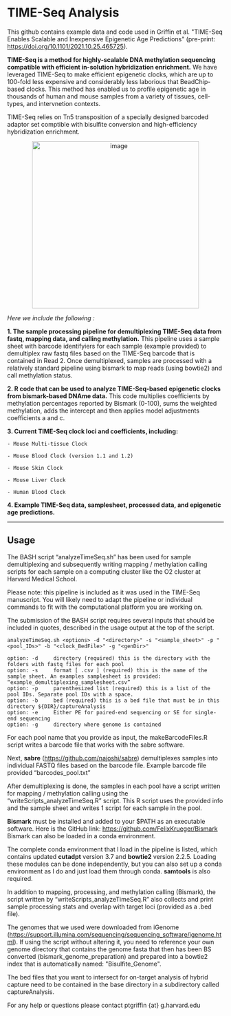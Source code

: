 # TIME-Seq Analysis 

This github contains example data and code used in Griffin et al. "TIME-Seq Enables Scalable and Inexpensive Epigenetic Age Predictions" (pre-print: https://doi.org/10.1101/2021.10.25.465725).

**TIME-Seq is a method for highly-scalable  DNA methylation sequencing compatible with efficient in-solution hybridization enrichment.** We have leveraged TIME-Seq to make efficient epigenetic clocks, which are up to 100-fold less expensive and considerably less laborious that BeadChip-based clocks. This method has enabled us to profile epigenetic age in thousands of human and mouse samples from a variety of tissues, cell-types, and intervnetion contexts. 

TIME-Seq relies on Tn5 transposition of a specially designed barcoded adaptor set comptible with bisulfite conversion and high-efficiency hybridization enrichment. 

<p align="center"><img width="388" alt="image" src="https://user-images.githubusercontent.com/94640617/232860614-6e23660e-c1a9-4e44-a9c7-526bf1351902.png"><p>

_Here we include the following :_

**1. The sample processing pipeline for demultiplexing TIME-Seq data from fastq, mapping data, and calling methylation.**
This pipeline uses a sample sheet with barcode identifyiers for each sample (example provided) to demultiplex raw fastq files based on the TIME-Seq barcode that is contained in Read 2. Once demultiplexed, samples are processed with a relatively standard pipeline using bismark to map reads (using bowtie2) and call methylation status. 

**2. R code that can be used to analyze TIME-Seq-based epigenetic clocks from bismark-based DNAme data.**
This code multiplies coefficients by methylation percentages reported by Bismark (0-100), sums the weighted methylation, adds the intercept and then applies model adjustments coefficients a and c.

**3. Current TIME-Seq clock loci and coefficients, including:**
    
    - Mouse Multi-tissue Clock
   
    - Mouse Blood Clock (version 1.1 and 1.2)
    
    - Mouse Skin Clock
    
    - Mouse Liver Clock
    
    - Human Blood Clock

**4. Example TIME-Seq data, samplesheet, processed data, and epigenetic age predictions.**
_____________

## Usage
The BASH script “analyzeTimeSeq.sh” has been used for sample demultiplexing and subsequently writing mapping / methylation calling scripts for each sample on a computing cluster like the O2 cluster at Harvard Medical School. 

Please note: this pipeline is included as it was used in the TIME-Seq manuscript. You will likely need to adapt the pipeline or individual commands to fit with the computational platform you are working on.

The submission of the BASH script requires several inputs that should be included in quotes, described in the usage output at the top of the script. 

```
analyzeTimeSeq.sh <options> -d "<directory>" -s "<sample_sheet>" -p "<pool_IDs>" -b "<clock_BedFile>" -g "<genDir>"

option: -d     directory (required) this is the directory with the folders with fastq files for each pool
option: -s     format [ .csv ] (required) this is the name of the sample sheet. An examples samplesheet is provided: “example_demultiplexing_samplesheet.csv”
option: -p     parenthesized list (required) this is a list of the pool IDs. Separate pool IDs with a space.
option: -b     bed (required) this is a bed file that must be in this directory ${DIR}/captureAnalysis
option: -e     Either PE for paired-end sequencing or SE for single-end sequencing
option: -g     directory where genome is contained
```

For each pool name that you provide as input, the makeBarcodeFiles.R script writes a barcode file that works with the sabre software.

Next, **sabre** (https://github.com/najoshi/sabre) demultiplexes samples into individual FASTQ files based on the barcode file. 
Example barcode file provided “barcodes_pool.txt”

After demultiplexing is done, the samples in each pool have a script written for mapping / methylation calling using the “writeScripts_analyzeTimeSeq.R” script. 
This R script uses the provided info and the sample sheet and writes 1 script for each sample in the pool. 

**Bismark** must be installed and added to your $PATH as an executable software. Here is the GitHub link: https://github.com/FelixKrueger/Bismark 
Bismark can also be loaded in a conda environment. 

The complete conda environment that I load in the pipeline is listed, which contains updated **cutadpt** version 3.7 and **bowtie2** version 2.2.5. Loading these modules can be done independently, but you can also set up a conda environment as I do and just load them through conda. **samtools** is also required. 

In addition to mapping, processing, and methylation calling (Bismark), the script written by “writeScripts_analyzeTimeSeq.R” also collects and print sample processing stats and overlap with target loci (provided as a .bed file).

The genomes that we used were downloaded from iGenome (https://support.illumina.com/sequencing/sequencing_software/igenome.html). If using the script without altering it, you need to reference your own genome directory that contains the genome fasta that then has been BS converted (bismark_genome_preparation) and prepared into a bowtie2 index that is automatically named: "Bisulfite_Genome".

The bed files that you want to intersect for on-target analysis of hybrid capture need to be contained in the base directory in a subdirectory called captureAnalysis.

For any help or questions please contact ptgriffin {at} g.harvard.edu 
